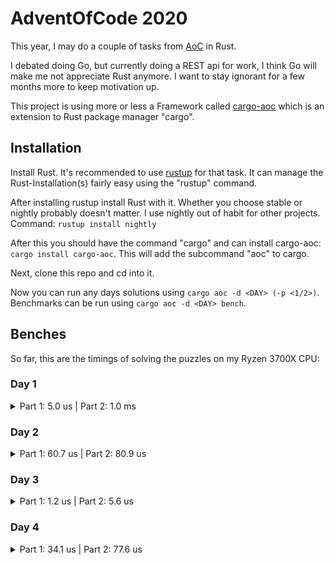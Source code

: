 # AdventOfCode 2020

This year, I may do a couple of tasks from [AoC](https://adventofcode.com/2020/) in Rust.

I debated doing Go, but currently doing a REST api for work, I think Go will make me not appreciate Rust anymore. I want to stay ignorant for a few months more to keep motivation up.

This project is using more or less a Framework called [cargo-aoc](https://lib.rs/crates/cargo-aoc) which is an extension to Rust package manager "cargo".

## Installation

Install Rust. It's recommended to use [rustup](https://rustup.rs/) for that task. It can manage the Rust-Installation(s) fairly easy using the "rustup" command.

After installing rustup install Rust with it. Whether you choose stable or nightly probably doesn't matter. I use nightly out of habit for other projects. Command: `rustup install nightly`

After this you should have the command "cargo" and can install cargo-aoc: `cargo install cargo-aoc`. This will add the subcommand "aoc" to cargo.

Next, clone this repo and cd into it.

Now you can run any days solutions using `cargo aoc -d <DAY> (-p <1/2>)`. Benchmarks can be run using `cargo aoc -d <DAY> bench`.

## Benches

So far, this are the timings of solving the puzzles on my Ryzen 3700X CPU:

### Day 1

<details>

<summary>Part 1: 5.0 us | Part 2: 1.0 ms</summary>

**Part 1**
```
time:   [4.9735 us 5.0120 us 5.0561 us]
change: [+0.1240% +1.2758% +2.4500%] (p = 0.03 < 0.05)
Change within noise threshold.
```

**Part 2**
```
time:   [987.66 us 1.0014 ms 1.0195 ms]
change: [+0.8968% +2.9449% +5.1670%] (p = 0.01 < 0.05)
Change within noise threshold.
```
</details>

### Day 2

<details>

<summary>Part 1: 60.7 us | Part 2: 80.9 us</summary>

**Part 1**
```
time:   [60.475 us 60.732 us 60.992 us]
change: [-1.4374% -1.0619% -0.6705%] (p = 0.00 < 0.05)
Change within noise threshold.
```

**Part 2**
```
time:   [80.131 us 80.889 us 81.735 us]
change: [-4.3173% -3.5318% -2.7307%] (p = 0.00 < 0.05)
Performance has improved.
```
</details>

### Day 3

<details>

<summary>Part 1: 1.2 us | Part 2: 5.6 us</summary>

**Part 1**
```
time:   [1.2403 us 1.2423 us 1.2450 us]
change: [-0.0955% +0.2115% +0.5370%] (p = 0.18 > 0.05)
No change in performance detected.
```

**Part 2**
```
time:   [5.6236 us 5.6277 us 5.6325 us]
change: [-0.0757% +0.1160% +0.2977%] (p = 0.23 > 0.05)
No change in performance detected.
```
</details>

### Day 4

<details>

<summary>Part 1: 34.1 us | Part 2: 77.6 us</summary>

**Part 1**
```
time:   [33.950 us 34.142 us 34.391 us]
change: [+2.9915% +3.8458% +4.9158%] (p = 0.00 < 0.05)
Performance has regressed.
```

**Part 2**
```
time:   [77.007 us 77.584 us 78.244 us]
change: [+0.1740% +0.9562% +1.7658%] (p = 0.02 < 0.05)
Change within noise threshold.
```
</details>
